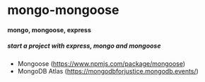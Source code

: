 # mongo-mongoose
#### mongo, mongoose, express

##### start a project with express, mongo and mongoose
* Mongoose (https://www.npmjs.com/package/mongoose)
* MongoDB Atlas (https://mongodbforjustice.mongodb.events/) 

